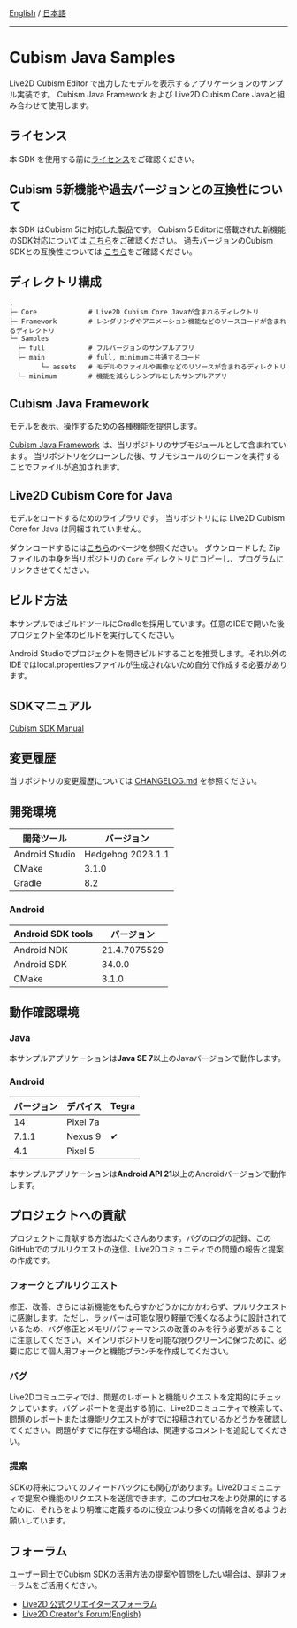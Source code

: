 [English](README.md) / [日本語](README.ja.md)

---

# Cubism Java Samples

Live2D Cubism Editor で出力したモデルを表示するアプリケーションのサンプル実装です。
Cubism Java Framework および Live2D Cubism Core Javaと組み合わせて使用します。

## ライセンス

本 SDK を使用する前に[ライセンス](LICENSE.md)をご確認ください。


## Cubism 5新機能や過去バージョンとの互換性について

本 SDK はCubism 5に対応した製品です。
Cubism 5 Editorに搭載された新機能のSDK対応については [こちら](https://docs.live2d.com/cubism-sdk-manual/cubism-5-new-functions/)をご確認ください。
過去バージョンのCubism SDKとの互換性については [こちら](https://docs.live2d.com/cubism-sdk-manual/compatibility-with-cubism-5/)をご確認ください。


## ディレクトリ構成

```
.
├─ Core             # Live2D Cubism Core Javaが含まれるディレクトリ
├─ Framework        # レンダリングやアニメーション機能などのソースコードが含まれるディレクトリ
└─ Samples
  ├─ full           # フルバージョンのサンプルアプリ
  ├─ main           # full, minimumに共通するコード
        └─ assets   # モデルのファイルや画像などのリソースが含まれるディレクトリ
  └─ minimum        # 機能を減らしシンプルにしたサンプルアプリ
```

## Cubism Java Framework

モデルを表示、操作するための各種機能を提供します。

[Cubism Java Framework] は、当リポジトリのサブモジュールとして含まれています。
当リポジトリをクローンした後、サブモジュールのクローンを実行することでファイルが追加されます。

[Cubism Java Framework]: (https://github.com/Live2D/CubismJavaFramework)

## Live2D Cubism Core for Java

モデルをロードするためのライブラリです。
当リポジトリには Live2D Cubism Core for Java は同梱されていません。

ダウンロードするには[こちら](https://www.live2d.com/download/cubism-sdk/download-java/)のページを参照ください。
ダウンロードした Zip ファイルの中身を当リポジトリの `Core` ディレクトリにコピーし、プログラムにリンクさせてください。

## ビルド方法

本サンプルではビルドツールにGradleを採用しています。任意のIDEで開いた後プロジェクト全体のビルドを実行してください。

Android Studioでプロジェクトを開きビルドすることを推奨します。それ以外のIDEではlocal.propertiesファイルが生成されないため自分で作成する必要があります。

## SDKマニュアル

[Cubism SDK Manual](https://docs.live2d.com/cubism-sdk-manual/top/)

## 変更履歴

当リポジトリの変更履歴については [CHANGELOG.md](CHANGELOG.md) を参照ください。

## 開発環境

| 開発ツール          | バージョン            |
|----------------|------------------|
| Android Studio | Hedgehog 2023.1.1 |
| CMake          | 3.1.0            |
| Gradle         | 8.2           |

### Android

| Android SDK tools | バージョン        |
| --- |--------------|
| Android NDK | 21.4.7075529 |
| Android SDK | 34.0.0       |
| CMake | 3.1.0        |

## 動作確認環境

### Java

本サンプルアプリケーションは**Java SE 7**以上のJavaバージョンで動作します。

### Android
| バージョン | デバイス     | Tegra |
|-------|----------|-------|
| 14   | Pixel 7a |  |
| 7.1.1 | Nexus 9  | ✔ |
| 4.1   | Pixel 5  |  |

本サンプルアプリケーションは**Android API 21**以上のAndroidバージョンで動作します。

## プロジェクトへの貢献

プロジェクトに貢献する方法はたくさんあります。バグのログの記録、このGitHubでのプルリクエストの送信、Live2Dコミュニティでの問題の報告と提案の作成です。

### フォークとプルリクエスト

修正、改善、さらには新機能をもたらすかどうかにかかわらず、プルリクエストに感謝します。ただし、ラッパーは可能な限り軽量で浅くなるように設計されているため、バグ修正とメモリ/パフォーマンスの改善のみを行う必要があることに注意してください。メインリポジトリを可能な限りクリーンに保つために、必要に応じて個人用フォークと機能ブランチを作成してください。

### バグ

Live2Dコミュニティでは、問題のレポートと機能リクエストを定期的にチェックしています。バグレポートを提出する前に、Live2Dコミュニティで検索して、問題のレポートまたは機能リクエストがすでに投稿されているかどうかを確認してください。問題がすでに存在する場合は、関連するコメントを追記してください。

### 提案

SDKの将来についてのフィードバックにも関心があります。Live2Dコミュニティで提案や機能のリクエストを送信できます。このプロセスをより効果的にするために、それらをより明確に定義するのに役立つより多くの情報を含めるようお願いしています。

## フォーラム

ユーザー同士でCubism SDKの活用方法の提案や質問をしたい場合は、是非フォーラムをご活用ください。

- [Live2D 公式クリエイターズフォーラム](https://creatorsforum.live2d.com/)
- [Live2D Creator's Forum(English)](https://community.live2d.com/)
